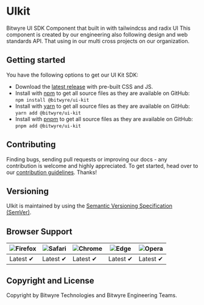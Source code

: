 # UIkit

Bitwyre UI SDK Component that built in with tailwindcss and radix UI
This component is created by our engineering also following design and web standards API. That using in our multi cross projects on our organization.

## Getting started

You have the following options to get our UI Kit SDK:

- Download the [latest release](https://github.com/uikit/uikit/releases/latest) with pre-built CSS and JS.
- Install with [npm](https://npmjs.com) to get all source files as they are available on GitHub: `npm install @bitwyre/ui-kit`
- Install with [yarn](https://yarnpkg.com/) to get all source files as they are available on GitHub: `yarn add @bitwyre/ui-kit`
- Install with [pnpm](https://pnpm.io/) to get all source files as they are available on GitHub: `pnpm add @bitwyre/ui-kit`

## Contributing

Finding bugs, sending pull requests or improving our docs - any contribution is welcome and highly appreciated. To get started, head over to our [contribution guidelines](CONTRIBUTING.md). Thanks!

## Versioning

UIkit is maintained by using the [Semantic Versioning Specification (SemVer)](https://semver.org).

## Browser Support

| ![Firefox](https://raw.github.com/alrra/browser-logos/main/src/firefox/firefox_48x48.png) | ![Safari](https://raw.github.com/alrra/browser-logos/main/src/safari/safari_48x48.png) | ![Chrome](https://raw.github.com/alrra/browser-logos/main/src/chrome/chrome_48x48.png) | ![Edge](https://raw.github.com/alrra/browser-logos/main/src/edge/edge_48x48.png) | ![Opera](https://raw.github.com/alrra/browser-logos/main/src/opera/opera_48x48.png) |
| ----------------------------------------------------------------------------------------- | -------------------------------------------------------------------------------------- | -------------------------------------------------------------------------------------- | -------------------------------------------------------------------------------- | ----------------------------------------------------------------------------------- |
| Latest ✔                                                                                 | Latest ✔                                                                              | Latest ✔                                                                              | Latest ✔                                                                        | Latest ✔                                                                           |

## Copyright and License

Copyright by Bitwyre Technologies and Bitwyre Engineering Teams.
